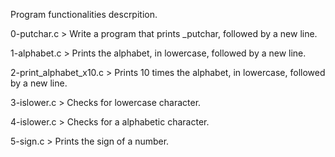 Program functionalities descrpition.

0-putchar.c > Write a program that prints _putchar, followed by a new line.

1-alphabet.c > Prints the alphabet, in lowercase, followed by a new line.

2-print_alphabet_x10.c > Prints 10 times the alphabet, in lowercase, followed by a new line.

3-islower.c > Checks for lowercase character.

4-islower.c > Checks for a alphabetic character.

5-sign.c > Prints the sign of a number.
